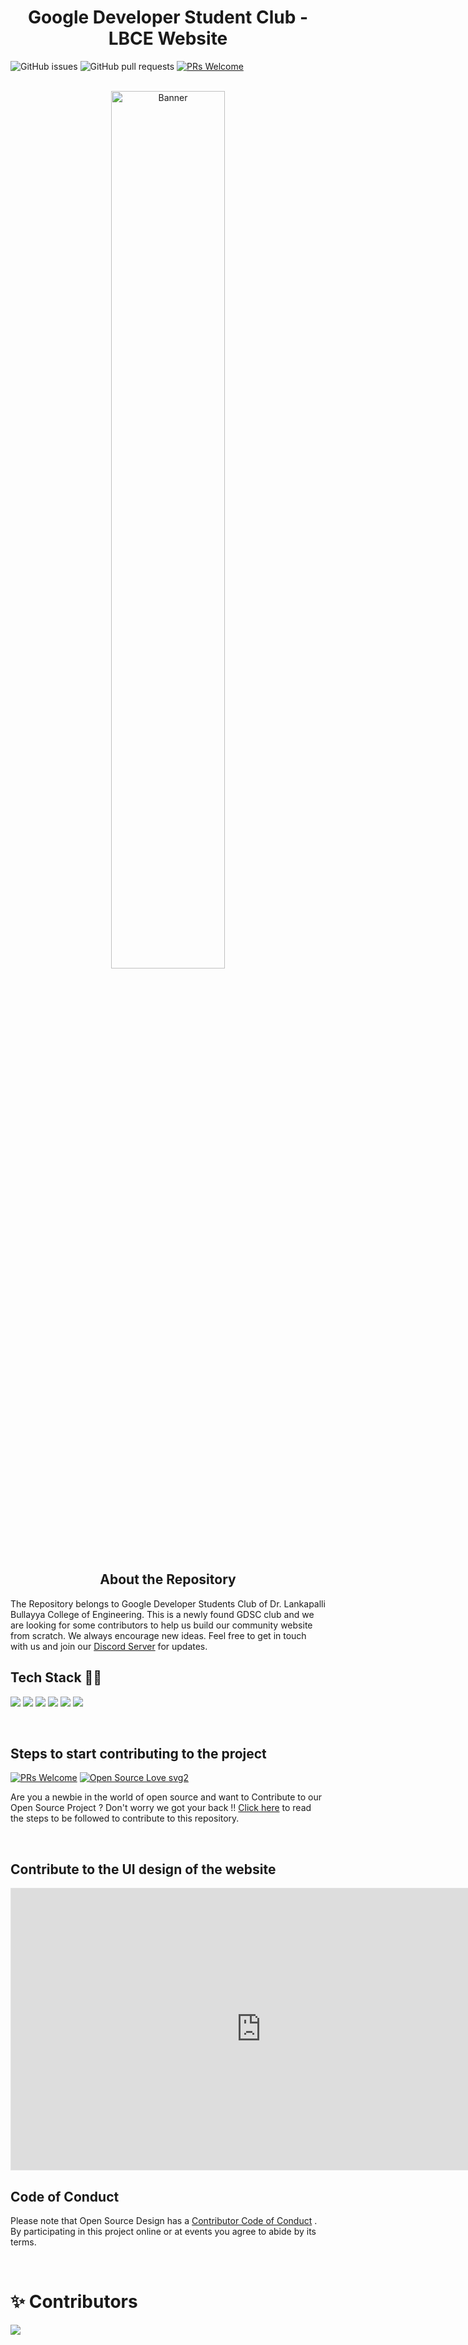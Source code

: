 <h1 align="center"> Google Developer Student Club - LBCE Website</h1>

![GitHub issues](https://img.shields.io/github/issues/Gdsc-Lbce/GDSC_LBCE_Website)
![GitHub pull requests](https://img.shields.io/github/issues-pr/Gdsc-Lbce/GDSC_LBCE_Website)
[![PRs Welcome](https://img.shields.io/badge/PRs-welcome-brightgreen.svg)](http://makeapullrequest.com)
<br />
<br />
<div align="center" margin-bottom="10em"><a href="https://gdsc.community.dev/dr-lankapalli-bullayya-college-of-engineering-visakhapatnam/"><img src="https://user-images.githubusercontent.com/75005433/145153403-4472e4df-88cf-41c5-8631-97ab86a40267.png" alt="Banner" width="60%"/></a></div>


<h2 align="center">About the Repository</h2>
The Repository belongs to Google Developer Students Club of Dr. Lankapalli Bullayya College of Engineering.
This is a newly found GDSC club and we are looking for some contributors to help us build our community website from scratch. We always encourage new ideas. Feel free to get in touch with us and join our <a href="https://discord.gg/ATvz2fqw">Discord Server</a> for updates.

<br>

## Tech Stack 👨‍💻

<img src="https://img.shields.io/badge/HTML5-E34F26?style=for-the-badge&logo=html5&logoColor=white"> <img src="https://img.shields.io/badge/Sass-CC6699?style=for-the-badge&logo=sass&logoColor=white"> <img src="https://img.shields.io/badge/JavaScript-F7DF1E?style=for-the-badge&logo=javascript&logoColor=black"> <img src="https://img.shields.io/badge/Node.js-43853D?style=for-the-badge&logo=node.js&logoColor=white"> <img src="https://img.shields.io/badge/MongoDB-4EA94B?style=for-the-badge&logo=mongodb&logoColor=white">
<img src="https://img.shields.io/badge/React-20232A?style=for-the-badge&logo=react&logoColor=61DAFB">

<br>

## Steps to start contributing to the project

[![PRs Welcome](https://img.shields.io/badge/PRs-welcome-brightgreen.svg?style=flat-square)](http://makeapullrequest.com)
[![Open Source Love svg2](https://badges.frapsoft.com/os/v2/open-source.svg?v=103)](https://github.com/ellerbrock/open-source-badges/)

Are you a newbie in the world of open source and want to Contribute to our Open Source Project ?
Don't worry we got your back !!
<a href="/CONTRIBUTION.md">Click here</a> to read the steps to be followed to contribute to this repository. 

<br>

## Contribute to the UI design of the website
<iframe style="border: 1px solid rgba(0, 0, 0, 0.1);" width="800" height="450" src="https://www.figma.com/embed?embed_host=share&url=https%3A%2F%2Fwww.figma.com%2Ffile%2FUg4bm8mjcNafExTiS5TBnr%2FGDSC-LBCE%3Fnode-id%3D0%253A1" allowfullscreen></iframe>
<br>


## Code of Conduct
Please note that Open Source Design has a <a href="/CODE_OF_CONDUCT.md">Contributor Code of Conduct</a> . By participating in this project online or at events you agree to abide by its terms.

<br>

# ✨ Contributors

<a href="https://github.com/Gdsc-Lbce/GDSC_LBCE_Website/graphs/contributors">
  <img src="https://contrib.rocks/image?repo=Gdsc-Lbce/GDSC_LBCE_Website" />
</a>
